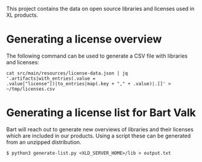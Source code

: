 This project contains the data on open source libraries and licenses used in XL products.

# Generating a license overview

The following command can be used to generate a CSV file with libraries and licenses:

    cat src/main/resources/license-data.json | jq '.artifacts|with_entries(.value = .value["license"])|to_entries|map(.key + "," + .value)|.[]' > ~/tmp/licenses.csv

# Generating a license list for Bart Valk

Bart will reach out to generate new overviews of libraries and their licenses which are included in our products. Using a script these can be generated from an unzipped distribution.

    $ python3 generate-list.py <XLD_SERVER_HOME>/lib > output.txt
